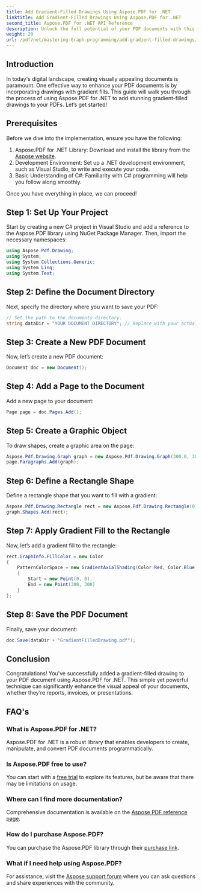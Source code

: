 ```yaml
---
title: Add Gradient-Filled Drawings Using Aspose.PDF for .NET
linktitle: Add Gradient-Filled Drawings Using Aspose.PDF for .NET
second_title: Aspose.PDF for .NET API Reference
description: Unlock the full potential of your PDF documents with this step-by-step guide on adding stunning gradient-filled drawings using Aspose.PDF for .NET. Perfect for enhancing reports, presentations, and any document requiring a visual upgrade.
weight: 20
url: /pdf/net/mastering-Graph-programming/add-gradient-filled-drawings/
---
```

## Introduction

In today's digital landscape, creating visually appealing documents is paramount. One effective way to enhance your PDF documents is by incorporating drawings with gradient fills. This guide will walk you through the process of using Aspose.PDF for .NET to add stunning gradient-filled drawings to your PDFs. Let’s get started!

## Prerequisites

Before we dive into the implementation, ensure you have the following:

1. Aspose.PDF for .NET Library: Download and install the library from the [Aspose website](https://releases.aspose.com/pdf/net/).
2. Development Environment: Set up a .NET development environment, such as Visual Studio, to write and execute your code.
3. Basic Understanding of C#: Familiarity with C# programming will help you follow along smoothly.

Once you have everything in place, we can proceed!

## Step 1: Set Up Your Project

Start by creating a new C# project in Visual Studio and add a reference to the Aspose.PDF library using NuGet Package Manager. Then, import the necessary namespaces:

```csharp
using Aspose.Pdf.Drawing;
using System;
using System.Collections.Generic;
using System.Linq;
using System.Text;
```

## Step 2: Define the Document Directory

Next, specify the directory where you want to save your PDF:

```csharp
// Set the path to the documents directory.
string dataDir = "YOUR DOCUMENT DIRECTORY"; // Replace with your actual directory path
```

## Step 3: Create a New PDF Document

Now, let’s create a new PDF document:

```csharp
Document doc = new Document();
```

## Step 4: Add a Page to the Document

Add a new page to your document:

```csharp
Page page = doc.Pages.Add();
```

## Step 5: Create a Graphic Object

To draw shapes, create a graphic area on the page:

```csharp
Aspose.Pdf.Drawing.Graph graph = new Aspose.Pdf.Drawing.Graph(300.0, 300.0);
page.Paragraphs.Add(graph);
```

## Step 6: Define a Rectangle Shape

Define a rectangle shape that you want to fill with a gradient:

```csharp
Aspose.Pdf.Drawing.Rectangle rect = new Aspose.Pdf.Drawing.Rectangle(0, 0, 300, 300);
graph.Shapes.Add(rect);
```

## Step 7: Apply Gradient Fill to the Rectangle

Now, let’s add a gradient fill to the rectangle:

```csharp
rect.GraphInfo.FillColor = new Color
{
    PatternColorSpace = new GradientAxialShading(Color.Red, Color.Blue)
    {
        Start = new Point(0, 0),
        End = new Point(300, 300)
    }
};
```

## Step 8: Save the PDF Document

Finally, save your document:

```csharp
doc.Save(dataDir + "GradientFilledDrawing.pdf");
```

## Conclusion

Congratulations! You've successfully added a gradient-filled drawing to your PDF document using Aspose.PDF for .NET. This simple yet powerful technique can significantly enhance the visual appeal of your documents, whether they’re reports, invoices, or presentations.

## FAQ's

### What is Aspose.PDF for .NET?
Aspose.PDF for .NET is a robust library that enables developers to create, manipulate, and convert PDF documents programmatically.

### Is Aspose.PDF free to use?
You can start with a [free trial](https://releases.aspose.com/) to explore its features, but be aware that there may be limitations on usage.

### Where can I find more documentation?
Comprehensive documentation is available on the [Aspose PDF reference page](https://reference.aspose.com/pdf/net/).

### How do I purchase Aspose.PDF?
You can purchase the Aspose.PDF library through their [purchase link](https://purchase.aspose.com/buy).

### What if I need help using Aspose.PDF?
For assistance, visit the [Aspose support forum](https://forum.aspose.com/c/pdf/10) where you can ask questions and share experiences with the community.

